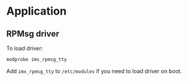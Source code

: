 # Application

## RPMsg driver

To load driver:

```bash
modprobe imx_rpmsg_tty
```

Add `imx_rpmsg_tty` to `/etc/modules` if you need to load driver on boot.
